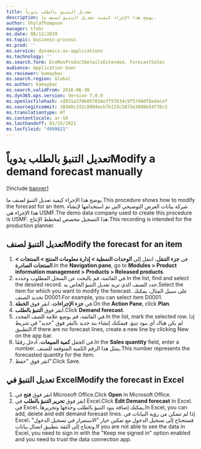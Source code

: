 ```yaml
---
title: تعديل التنبؤ بالطلب يدوياً
description: يوضح هذا الإجراء كيفية تعديل التنبؤ لصنف ما.
author: ShylaThompson
manager: tfehr
ms.date: 08/12/2019
ms.topic: business-process
ms.prod: ''
ms.service: dynamics-ax-applications
ms.technology: ''
ms.search.form: EcoResProductDetailsExtended, ForecastSales
audience: Application User
ms.reviewer: kamaybac
ms.search.region: Global
ms.author: kamaybac
ms.search.validFrom: 2016-06-30
ms.dyn365.ops.version: Version 7.0.0
ms.openlocfilehash: cd931a378b057026eff57b34c9f5740df8adacef
ms.sourcegitcommit: 38d40c331c8894acb7b119c5073e3088b54776c1
ms.translationtype: HT
ms.contentlocale: ar-SA
ms.lasthandoff: 01/15/2021
ms.locfileid: "4999821"
---
```

# <a name="modify-a-demand-forecast-manually"></a><span data-ttu-id="4b8de-103">تعديل التنبؤ بالطلب يدوياً</span><span class="sxs-lookup"><span data-stu-id="4b8de-103">Modify a demand forecast manually</span></span>

[!include [banner](../../includes/banner.md)]

<span data-ttu-id="4b8de-104">يوضح هذا الإجراء كيفية تعديل التنبؤ لصنف ما.</span><span class="sxs-lookup"><span data-stu-id="4b8de-104">This procedure shows how to modify the forecast for an item.</span></span> <span data-ttu-id="4b8de-105">شركة بيانات العرض التوضيحي التي تم استخدامها لإنشاء هذا الإجراء هي USMF.</span><span class="sxs-lookup"><span data-stu-id="4b8de-105">The demo data company used to create this procedure is USMF.</span></span> <span data-ttu-id="4b8de-106">هذا التسجيل مخصص لمخطط الإنتاج‬.</span><span class="sxs-lookup"><span data-stu-id="4b8de-106">This recording is intended for the production planner.</span></span> 


## <a name="modify-the-forecast-for-an-item"></a><span data-ttu-id="4b8de-107">تعديل التنبؤ لصنف</span><span class="sxs-lookup"><span data-stu-id="4b8de-107">Modify the forecast for an item</span></span>
1. <span data-ttu-id="4b8de-108">‏‫في **جزء التنقل**، انتقل إلى **الوحدات النمطية > إدارة معلومات المنتج > المنتجات > المنتجات الصادرة**‬‏‎.</span><span class="sxs-lookup"><span data-stu-id="4b8de-108">In the **Navigation pane**, go to **Modules > Product information management > Products > Released products**.</span></span>
2. <span data-ttu-id="4b8de-109">في القائمة، قم بالبحث عن السجل المطلوب وحدده.</span><span class="sxs-lookup"><span data-stu-id="4b8de-109">In the list, find and select the desired record.</span></span> <span data-ttu-id="4b8de-110">حدد الصنف الذي تريد تعديل التنبؤ الخاص به.</span><span class="sxs-lookup"><span data-stu-id="4b8de-110">Select the item for which you want to modify the forecast.</span></span> <span data-ttu-id="4b8de-111">على سبيل المثال، يمكنك تحديد الصنف D0001.</span><span class="sxs-lookup"><span data-stu-id="4b8de-111">For example, you can select item D0001.</span></span>  
3. <span data-ttu-id="4b8de-112">في **جزء الإجراءات**، انقر فوق **الخطة**.</span><span class="sxs-lookup"><span data-stu-id="4b8de-112">On the **Action Pane**, click **Plan**.</span></span>
4. <span data-ttu-id="4b8de-113">انقر فوق **التنبؤ بالطلب**.</span><span class="sxs-lookup"><span data-stu-id="4b8de-113">Click **Demand forecast**.</span></span>
5. <span data-ttu-id="4b8de-114">في القائمة، قم بوضع علامة للصف المحدد.</span><span class="sxs-lookup"><span data-stu-id="4b8de-114">In the list, mark the selected row.</span></span> <span data-ttu-id="4b8de-115">إذا لم يكن هناك أي بنود تنبؤ، فيمكنك إنشاء بند جديد بالنقر فوق "جديد" في شريط التطبيق.</span><span class="sxs-lookup"><span data-stu-id="4b8de-115">If there are no forecast lines, create a new line by clicking New on the app bar.</span></span>  
6. <span data-ttu-id="4b8de-116">في الحقل **كمية المبيعات**، أدخل رقمًا.</span><span class="sxs-lookup"><span data-stu-id="4b8de-116">In the **Sales quantity** field, enter a number.</span></span> <span data-ttu-id="4b8de-117">يمثل هذا الرقم الكمية المتوقعة للصنف.</span><span class="sxs-lookup"><span data-stu-id="4b8de-117">This number represents the forecasted quantity for the item.</span></span>  
7. <span data-ttu-id="4b8de-118">انقر فوق "حفظ".</span><span class="sxs-lookup"><span data-stu-id="4b8de-118">Click Save.</span></span>

## <a name="modify-the-forecast-in-excel"></a><span data-ttu-id="4b8de-119">تعديل التنبؤ في Excel</span><span class="sxs-lookup"><span data-stu-id="4b8de-119">Modify the forecast in Excel</span></span>
1. <span data-ttu-id="4b8de-120">انقر فوق **فتح** في Microsoft Office.</span><span class="sxs-lookup"><span data-stu-id="4b8de-120">Click **Open** in Microsoft Office.</span></span>
2. <span data-ttu-id="4b8de-121">انقر فوق **تحرير التنبؤ بالطلب** في Excel.</span><span class="sxs-lookup"><span data-stu-id="4b8de-121">Click **Edit Demand forecast** in Excel.</span></span> <span data-ttu-id="4b8de-122">في Excel، يمكنك إضافة بنود التنبؤ بالطلب وحذفها وتحريرها.</span><span class="sxs-lookup"><span data-stu-id="4b8de-122">In Excel, you can add, delete and edit demand forecast lines.</span></span> <span data-ttu-id="4b8de-123">إذا لم تتمكن من رؤية البيانات في Excel، فستحتاج إلى تسجيل الدخول مع تمكين خيار "الاستمرار في تسجيل الدخول" وتحتاج إلى الثقة بتطبيق اتصال بيانات.</span><span class="sxs-lookup"><span data-stu-id="4b8de-123">If you are not able to see the data in Excel, you need to sign in with the "Keep me signed in" option enabled and you need to trust the data connection app.</span></span>  

